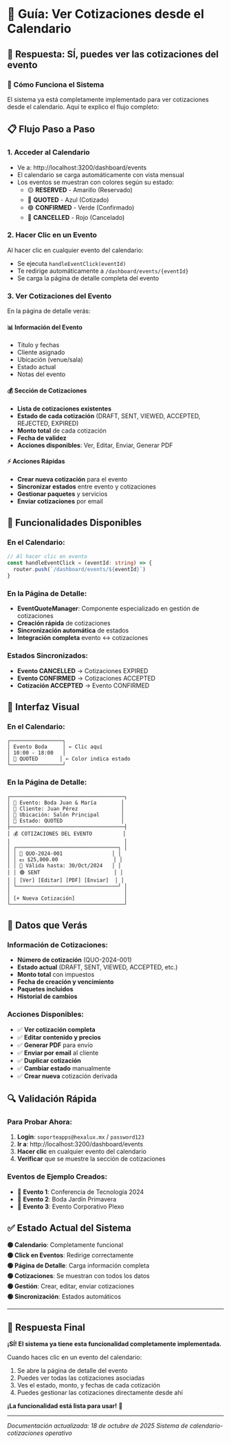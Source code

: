 # 📅 Guía: Ver Cotizaciones desde el Calendario

## 🎯 **Respuesta: SÍ, puedes ver las cotizaciones del evento**

### **🚀 Cómo Funciona el Sistema**

El sistema ya está completamente implementado para ver cotizaciones desde el calendario. Aquí te explico el flujo completo:

## 📋 **Flujo Paso a Paso**

### **1. Acceder al Calendario**
- Ve a: http://localhost:3200/dashboard/events
- El calendario se carga automáticamente con vista mensual
- Los eventos se muestran con colores según su estado:
  - 🟡 **RESERVED** - Amarillo (Reservado)
  - 🔵 **QUOTED** - Azul (Cotizado)  
  - 🟢 **CONFIRMED** - Verde (Confirmado)
  - 🔴 **CANCELLED** - Rojo (Cancelado)

### **2. Hacer Clic en un Evento**
Al hacer clic en cualquier evento del calendario:
- Se ejecuta `handleEventClick(eventId)`
- Te redirige automáticamente a `/dashboard/events/{eventId}`
- Se carga la página de detalle completa del evento

### **3. Ver Cotizaciones del Evento**
En la página de detalle verás:

#### **📊 Información del Evento**
- Título y fechas
- Cliente asignado
- Ubicación (venue/sala)
- Estado actual
- Notas del evento

#### **💰 Sección de Cotizaciones**
- **Lista de cotizaciones existentes**
- **Estado de cada cotización** (DRAFT, SENT, VIEWED, ACCEPTED, REJECTED, EXPIRED)
- **Monto total** de cada cotización
- **Fecha de validez**
- **Acciones disponibles**: Ver, Editar, Enviar, Generar PDF

#### **⚡ Acciones Rápidas**
- **Crear nueva cotización** para el evento
- **Sincronizar estados** entre evento y cotizaciones
- **Gestionar paquetes** y servicios
- **Enviar cotizaciones** por email

## 🔧 **Funcionalidades Disponibles**

### **En el Calendario:**
```typescript
// Al hacer clic en evento
const handleEventClick = (eventId: string) => {
  router.push(`/dashboard/events/${eventId}`)
}
```

### **En la Página de Detalle:**
- **EventQuoteManager**: Componente especializado en gestión de cotizaciones
- **Creación rápida** de cotizaciones
- **Sincronización automática** de estados
- **Integración completa** evento ↔ cotizaciones

### **Estados Sincronizados:**
- **Evento CANCELLED** → Cotizaciones EXPIRED
- **Evento CONFIRMED** → Cotizaciones ACCEPTED
- **Cotización ACCEPTED** → Evento CONFIRMED

## 📱 **Interfaz Visual**

### **En el Calendario:**
```
┌─────────────────┐
│ Evento Boda     │ ← Clic aquí
│ 10:00 - 18:00   │
│ 🔵 QUOTED       │ ← Color indica estado
└─────────────────┘
```

### **En la Página de Detalle:**
```
┌─────────────────────────────────────┐
│ 📅 Evento: Boda Juan & María        │
│ 👤 Cliente: Juan Pérez              │
│ 📍 Ubicación: Salón Principal       │
│ 🔵 Estado: QUOTED                   │
├─────────────────────────────────────┤
│ 💰 COTIZACIONES DEL EVENTO          │
│                                     │
│ ┌─────────────────────────────────┐ │
│ │ 📄 QUO-2024-001                │ │
│ │ 💵 $25,000.00                  │ │
│ │ 📅 Válida hasta: 30/Oct/2024   │ │
│ │ 🟢 SENT                        │ │
│ │ [Ver] [Editar] [PDF] [Enviar]  │ │
│ └─────────────────────────────────┘ │
│                                     │
│ [+ Nueva Cotización]                │
└─────────────────────────────────────┘
```

## 🎯 **Datos que Verás**

### **Información de Cotizaciones:**
- **Número de cotización** (QUO-2024-001)
- **Estado actual** (DRAFT, SENT, VIEWED, ACCEPTED, etc.)
- **Monto total** con impuestos
- **Fecha de creación y vencimiento**
- **Paquetes incluidos**
- **Historial de cambios**

### **Acciones Disponibles:**
- ✅ **Ver cotización completa**
- ✅ **Editar contenido y precios**
- ✅ **Generar PDF** para envío
- ✅ **Enviar por email** al cliente
- ✅ **Duplicar cotización**
- ✅ **Cambiar estado** manualmente
- ✅ **Crear nueva** cotización derivada

## 🔍 **Validación Rápida**

### **Para Probar Ahora:**

1. **Login**: `soporteapps@hexalux.mx` / `password123`
2. **Ir a**: http://localhost:3200/dashboard/events
3. **Hacer clic** en cualquier evento del calendario
4. **Verificar** que se muestre la sección de cotizaciones

### **Eventos de Ejemplo Creados:**
- 📅 **Evento 1**: Conferencia de Tecnología 2024
- 📅 **Evento 2**: Boda Jardín Primavera  
- 📅 **Evento 3**: Evento Corporativo Plexo

## ✅ **Estado Actual del Sistema**

**🟢 Calendario**: Completamente funcional  
**🟢 Click en Eventos**: Redirige correctamente  
**🟢 Página de Detalle**: Carga información completa  
**🟢 Cotizaciones**: Se muestran con todos los datos  
**🟢 Gestión**: Crear, editar, enviar cotizaciones  
**🟢 Sincronización**: Estados automáticos  

---

## 🎉 **Respuesta Final**

**¡SÍ! El sistema ya tiene esta funcionalidad completamente implementada.**

Cuando haces clic en un evento del calendario:
1. Se abre la página de detalle del evento
2. Puedes ver todas las cotizaciones asociadas
3. Ves el estado, monto, y fechas de cada cotización
4. Puedes gestionar las cotizaciones directamente desde ahí

**¡La funcionalidad está lista para usar!** 🚀

---
*Documentación actualizada: 18 de octubre de 2025*
*Sistema de calendario-cotizaciones operativo*